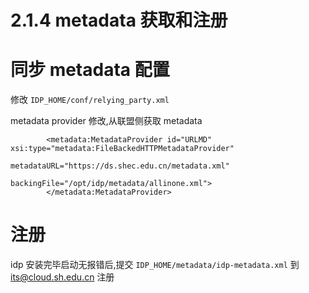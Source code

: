 # 2.1.4 metadata 获取和注册

# 同步 metadata 配置

修改 ```IDP_HOME/conf/relying_party.xml``` 

metadata provider 修改,从联盟侧获取 metadata
```
        <metadata:MetadataProvider id="URLMD" xsi:type="metadata:FileBackedHTTPMetadataProvider"
                          metadataURL="https://ds.shec.edu.cn/metadata.xml"
                          backingFile="/opt/idp/metadata/allinone.xml">
        </metadata:MetadataProvider>
```

# 注册

idp 安装完毕启动无报错后,提交 `IDP_HOME/metadata/idp-metadata.xml` 到 its@cloud.sh.edu.cn 注册

